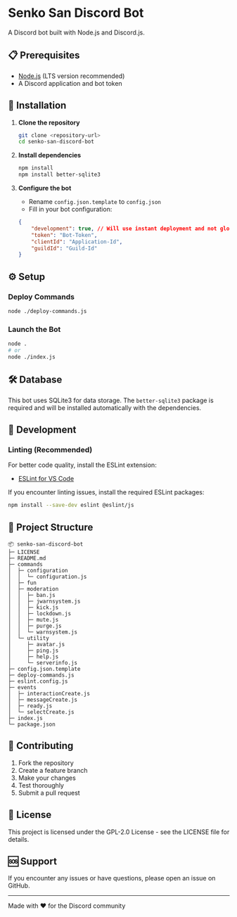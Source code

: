 # Senko San Discord Bot

A Discord bot built with Node.js and Discord.js.

## 📋 Prerequisites

- [Node.js](https://nodejs.org/) (LTS version recommended)
- A Discord application and bot token

## 🚀 Installation

1. **Clone the repository**
   ```bash
   git clone <repository-url>
   cd senko-san-discord-bot
   ```

2. **Install dependencies**
   ```bash
   npm install
   npm install better-sqlite3
   ```

3. **Configure the bot**
   - Rename `config.json.template` to `config.json`
   - Fill in your bot configuration:
    ```json
    {
        "development": true, // Will use instant deployment and not global
        "token": "Bot-Token",
        "clientId": "Application-Id",
        "guildId": "Guild-Id"
    }
    ```

## ⚙️ Setup

### Deploy Commands
```bash
node ./deploy-commands.js
```

### Launch the Bot
```bash
node .
# or
node ./index.js
```

## 🛠️ Database

This bot uses SQLite3 for data storage. The `better-sqlite3` package is required and will be installed automatically with the dependencies.

## 📝 Development

### Linting (Recommended)

For better code quality, install the ESLint extension:
- [ESLint for VS Code](https://marketplace.visualstudio.com/items?itemName=dbaeumer.vscode-eslint)

If you encounter linting issues, install the required ESLint packages:
```bash
npm install --save-dev eslint @eslint/js
```

## 📁 Project Structure

```
📦 senko-san-discord-bot
├─ LICENSE
├─ README.md
├─ commands
│  ├─ configuration
│  │  └─ configuration.js
│  ├─ fun
│  ├─ moderation
│  │  ├─ ban.js
│  │  ├─ jwarnsystem.js
│  │  ├─ kick.js
│  │  ├─ lockdown.js
│  │  ├─ mute.js
│  │  ├─ purge.js
│  │  └─ warnsystem.js
│  └─ utility
│     ├─ avatar.js
│     ├─ ping.js
│     ├─ help.js
│     └─ serverinfo.js
├─ config.json.template
├─ deploy-commands.js
├─ eslint.config.js
├─ events
│  ├─ interactionCreate.js
│  ├─ messageCreate.js
│  ├─ ready.js
│  └─ selectCreate.js
├─ index.js
└─ package.json
```

## 🤝 Contributing

1. Fork the repository
2. Create a feature branch
3. Make your changes
4. Test thoroughly
5. Submit a pull request

## 📄 License

This project is licensed under the GPL-2.0 License - see the LICENSE file for details.

## 🆘 Support

If you encounter any issues or have questions, please open an issue on GitHub.

---

Made with ❤️ for the Discord community